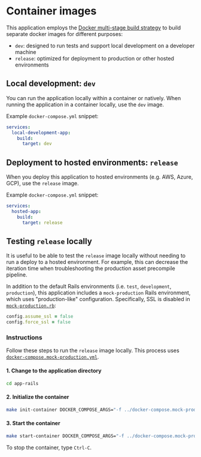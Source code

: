# Container images

This application employs the [Docker multi-stage build strategy](https://docs.docker.com/build/building/multi-stage/) to build separate docker images for different purposes:

* `dev`: designed to run tests and support local development on a developer machine
* `release`: optimized for deployment to production or other hosted environments

## Local development: `dev`

You can run the application locally within a container or natively. When running the application in a container locally, use the `dev` image.

Example `docker-compose.yml` snippet:

```yaml
services:
  local-development-app:
    build:
      target: dev
```

## Deployment to hosted environments: `release`

When you deploy this application to hosted environments (e.g. AWS, Azure, GCP), use the `release` image.

Example `docker-compose.yml` snippet:

```yaml
services:
  hosted-app:
    build:
      target: release
```

## Testing `release` locally

It is useful to be able to test the `release` image locally without needing to run a deploy to a hosted environment. For example, this can decrease the iteration time when troubleshooting the production asset precompile pipeline.

In addition to the default Rails environments (i.e. `test`, `development`, `production`), this application includes a `mock-production` Rails environment, which uses "production-like" configuration. Specifically, SSL is disabled in [`mock-production.rb`](/app-rails/config/environments/mock-production.rb):

```ruby
config.assume_ssl = false
config.force_ssl = false
```

### Instructions

Follow these steps to run the `release` image locally. This process uses [`docker-compose.mock-production.yml`](/docker-compose.mock-production.yml).

#### 1. Change to the application directory

```bash
cd app-rails
```

#### 2. Initialize the container

```bash
make init-container DOCKER_COMPOSE_ARGS="-f ../docker-compose.mock-production.yml"
```

#### 3. Start the container

```bash
make start-container DOCKER_COMPOSE_ARGS="-f ../docker-compose.mock-production.yml"
```

To stop the container, type `Ctrl-C`.